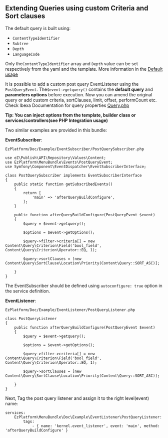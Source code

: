 ## Extending Queries using custom Criteria and Sort clauses

The default query is built using: 
* `ContentTypeIdentifier`
* `Subtree`
* `Depth`
* `LanguageCode`

Only the`ContentTypeIdentifier` array and `Depth` value can be set respectively from the yaml and the template. More information in the [Default usage](usage.md#default-usage)

It is possible to add a custom post query EventListener using the `PostQueryEvent`. The`$event->getquery()` contains the **default query** and **parameters options** before execution. Now you can amend the original query or add custom criteria, sortClauses, limit, offset, performCount etc. Check Ibexa Documentation for query properties [Query.php](https://github.com/ezsystems/ezpublish-kernel/blob/master/eZ/Publish/API/Repository/Values/Content/Query.php)

**Tip: You can inject options from the template, builder class or services/controllers(see PHP Integration usage)**

Two similar examples are provided in this bundle: 

**EventSubscriber**:

`EzPlatform/Doc/Example/EventSubscriber/PostQuerySubscriber.php`

```
use eZ\Publish\API\Repository\Values\Content;
use EzPlatform\MenuBundle\Events\PostQueryEvent;
use Symfony\Component\EventDispatcher\EventSubscriberInterface;

class PostQuerySubscriber implements EventSubscriberInterface
{
    public static function getSubscribedEvents()
    {
        return [
            'main' => 'afterQueryBuildConfigure',
        ];
    }

    public function afterQueryBuildConfigure(PostQueryEvent $event)
    {
        $query = $event->getquery();

        $options = $event->getOptions();

        $query->filter->criteria[] = new Content\Query\Criterion\Field('bool_field', Content\Query\Criterion\Operator::EQ, 1);

        $query->sortClauses = [new Content\Query\SortClause\Location\Priority(Content\Query::SORT_ASC)];

    }
}
```
The EventSubscriber should be defined using `autoconfigure: true` option in the service definition.

**EventListener**:

`EzPlatform/Doc/Example/EventListener/PostQueryListener.php`


```
class PostQueryListener
{
    public function afterQueryBuildConfigure(PostQueryEvent $event)
    {
        $query = $event->getquery();
        
        $options = $event->getOptions();

        $query->filter->criteria[] = new Content\Query\Criterion\Field('bool_field', Content\Query\Criterion\Operator::EQ, 1);

        $query->sortClauses = [new Content\Query\SortClause\Location\Priority(Content\Query::SORT_ASC)];

    }
}
```

Next, Tag the post query listener and assign it to the right level(event) name:

```
services:
    EzPlatform\MenuBundle\Doc\Example\EventListener\PostQueryListener:
        tags:
            - { name: 'kernel.event_listener', event: 'main', method: 'afterQueryBuildConfigure' }
```